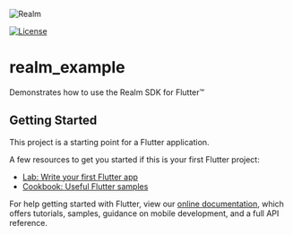 ![Realm](https://github.com/realm/realm-dart/raw/master/logo.png)

[![License](https://img.shields.io/badge/License-Apache-blue.svg)](LICENSE)

# realm_example

Demonstrates how to use the Realm SDK for Flutter™

## Getting Started

This project is a starting point for a Flutter application.

A few resources to get you started if this is your first Flutter project:

- [Lab: Write your first Flutter app](https://flutter.dev/docs/get-started/codelab)
- [Cookbook: Useful Flutter samples](https://flutter.dev/docs/cookbook)

For help getting started with Flutter, view our
[online documentation](https://flutter.dev/docs), which offers tutorials,
samples, guidance on mobile development, and a full API reference.
